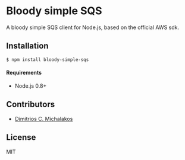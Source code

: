# Bloody simple SQS

A bloody simple SQS client for Node.js, based on the official AWS sdk.

## Installation

```
$ npm install bloody-simple-sqs
```

#### Requirements

* Node.js 0.8+

## Contributors

* [Dimitrios C. Michalakos](https://github.com/jmike)

## License

MIT
